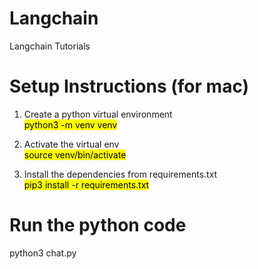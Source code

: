 # Langchain
Langchain Tutorials

# Setup Instructions (for mac)
1. Create a python virtual environment <br>
<mark>python3 -m venv venv</mark>

2. Activate the virtual env<br>
<mark>source venv/bin/activate</mark>

3. Install the dependencies from requirements.txt <br>
<mark>pip3 install -r requirements.txt</mark>

# Run the python code
python3 chat.py



